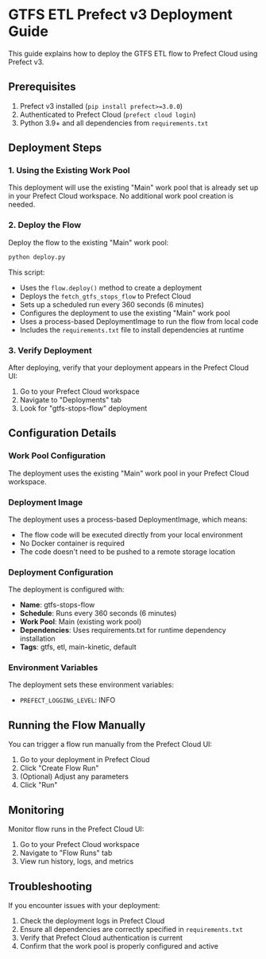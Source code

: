 # GTFS ETL Prefect v3 Deployment Guide

This guide explains how to deploy the GTFS ETL flow to Prefect Cloud using Prefect v3.

## Prerequisites

1. Prefect v3 installed (`pip install prefect>=3.0.0`)
2. Authenticated to Prefect Cloud (`prefect cloud login`)
3. Python 3.9+ and all dependencies from `requirements.txt`

## Deployment Steps

### 1. Using the Existing Work Pool

This deployment will use the existing "Main" work pool that is already set up in your Prefect Cloud workspace. No additional work pool creation is needed.

### 2. Deploy the Flow

Deploy the flow to the existing "Main" work pool:

```bash
python deploy.py
```

This script:
- Uses the `flow.deploy()` method to create a deployment
- Deploys the `fetch_gtfs_stops_flow` to Prefect Cloud
- Sets up a scheduled run every 360 seconds (6 minutes)
- Configures the deployment to use the existing "Main" work pool
- Uses a process-based DeploymentImage to run the flow from local code
- Includes the `requirements.txt` file to install dependencies at runtime

### 3. Verify Deployment

After deploying, verify that your deployment appears in the Prefect Cloud UI:
1. Go to your Prefect Cloud workspace
2. Navigate to "Deployments" tab
3. Look for "gtfs-stops-flow" deployment

## Configuration Details

### Work Pool Configuration

The deployment uses the existing "Main" work pool in your Prefect Cloud workspace.

### Deployment Image

The deployment uses a process-based DeploymentImage, which means:
- The flow code will be executed directly from your local environment
- No Docker container is required
- The code doesn't need to be pushed to a remote storage location

### Deployment Configuration

The deployment is configured with:
- **Name**: gtfs-stops-flow
- **Schedule**: Runs every 360 seconds (6 minutes)
- **Work Pool**: Main (existing work pool)
- **Dependencies**: Uses requirements.txt for runtime dependency installation
- **Tags**: gtfs, etl, main-kinetic, default

### Environment Variables

The deployment sets these environment variables:
- `PREFECT_LOGGING_LEVEL`: INFO

## Running the Flow Manually

You can trigger a flow run manually from the Prefect Cloud UI:
1. Go to your deployment in Prefect Cloud
2. Click "Create Flow Run"
3. (Optional) Adjust any parameters
4. Click "Run"

## Monitoring

Monitor flow runs in the Prefect Cloud UI:
1. Go to your Prefect Cloud workspace
2. Navigate to "Flow Runs" tab
3. View run history, logs, and metrics

## Troubleshooting

If you encounter issues with your deployment:

1. Check the deployment logs in Prefect Cloud
2. Ensure all dependencies are correctly specified in `requirements.txt`
3. Verify that Prefect Cloud authentication is current
4. Confirm that the work pool is properly configured and active 